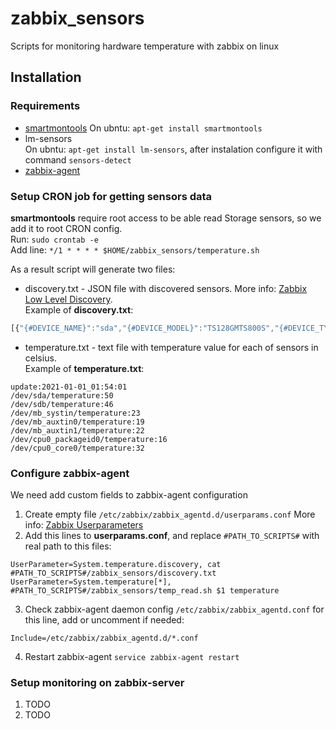 # zabbix_sensors
Scripts for monitoring hardware temperature with zabbix on linux

## Installation

### Requirements
* [smartmontools](https://www.smartmontools.org/)  On ubntu: `apt-get install smartmontools` 
* lm-sensors  
On ubntu: `apt-get install lm-sensors`,  after instalation configure it with command `sensors-detect`
* [zabbix-agent](https://www.zabbix.com/ru/download_agents)

### Setup CRON job for getting sensors data

**smartmontools** require root access to be able read Storage sensors, so we add it to root CRON config.  
Run: `sudo crontab -e`  
Add line: `*/1 * * * * $HOME/zabbix_sensors/temperature.sh`

As a result script will generate two files:

* discovery.txt - JSON file with discovered sensors. More info: [Zabbix Low Level Discovery](https://www.zabbix.com/documentation/current/ru/manual/discovery/low_level_discovery).  
Example of **discovery.txt**:
```javascript
[{"{#DEVICE_NAME}":"sda","{#DEVICE_MODEL}":"TS128GMTS800S","{#DEVICE_TYPE}":"storage"},{"{#DEVICE_NAME}":"sdb","{#DEVICE_MODEL}":"ST8000VX004-2M1101","{#DEVICE_TYPE}":"storage"},{"{#DEVICE_NAME}":"systin","{#DEVICE_MODEL}":"SYSTIN","{#DEVICE_TYPE}":"cpu"},{"{#DEVICE_NAME}":"packageid0","{#DEVICE_MODEL}":"Package_id_0","{#DEVICE_TYPE}":"cpu"},{"{#DEVICE_NAME}":"core0","{#DEVICE_MODEL}":"Core_0","{#DEVICE_TYPE}":"cpu"}]
```

* temperature.txt - text file with temperature value for each of sensors in celsius.  
Example of **temperature.txt**:
```
update:2021-01-01_01:54:01
/dev/sda/temperature:50
/dev/sdb/temperature:46
/dev/mb_systin/temperature:23
/dev/mb_auxtin0/temperature:19
/dev/mb_auxtin1/temperature:22
/dev/cpu0_packageid0/temperature:16
/dev/cpu0_core0/temperature:32
```

### Configure zabbix-agent

We need add custom fields to zabbix-agent configuration
1. Create empty file `/etc/zabbix/zabbix_agentd.d/userparams.conf` More info: [Zabbix Userparameters](https://www.zabbix.com/documentation/current/ru/manual/config/items/userparameters)
2. Add this lines to **userparams.conf**, and replace `#PATH_TO_SCRIPTS#` with real path to this files:  
```
UserParameter=System.temperature.discovery, cat #PATH_TO_SCRIPTS#/zabbix_sensors/discovery.txt
UserParameter=System.temperature[*], #PATH_TO_SCRIPTS#/zabbix_sensors/temp_read.sh $1 temperature
```
3. Check zabbix-agent daemon config `/etc/zabbix/zabbix_agentd.conf` for this line, add or uncomment if needed:
```
Include=/etc/zabbix/zabbix_agentd.d/*.conf
```
4. Restart zabbix-agent `service zabbix-agent restart`


### Setup monitoring on zabbix-server

1. TODO
2. TODO
